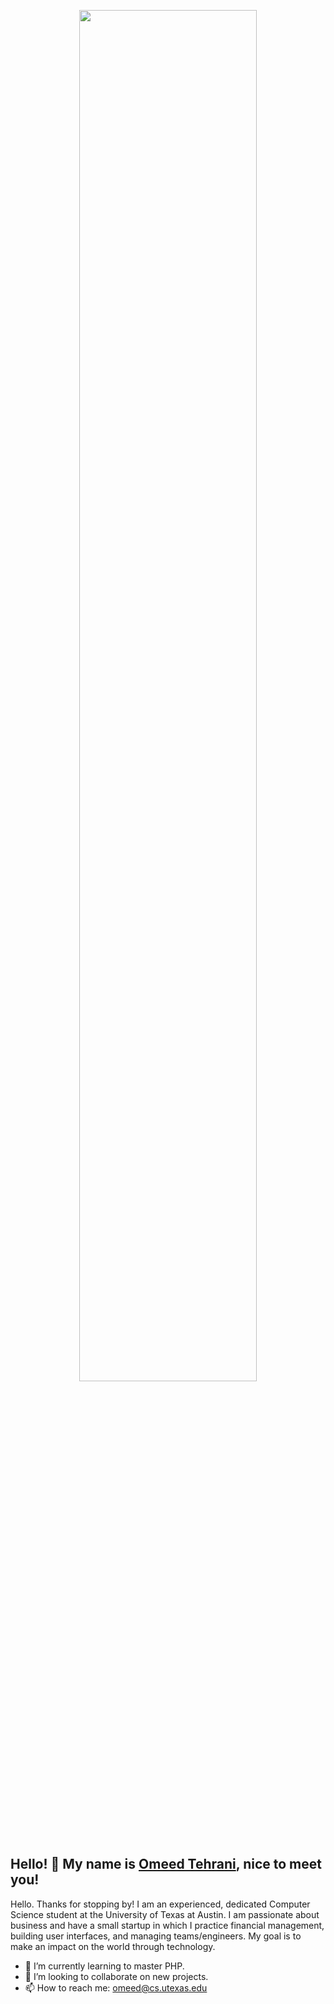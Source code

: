 <p align="center">
 <img borderRadius = "50%" width = "75%" src="https://i.ytimg.com/vi/XDeD-HcAl7U/maxresdefault.jpg" align="center"  />
</p>

## Hello! 👋 My name is [Omeed Tehrani](https://github.com/omeedcs), nice to meet you!


Hello. Thanks for stopping by! I am an experienced, dedicated Computer Science student at the University of Texas at Austin. 
I am passionate about business and have a small startup in which I practice financial management, building user interfaces, and managing teams/engineers. 
My goal is to make an impact on the world through technology. 

- 🌱 I’m currently learning to master PHP. 
- 💞️ I’m looking to collaborate on new projects. 
- 📫 How to reach me: omeed@cs.utexas.edu
